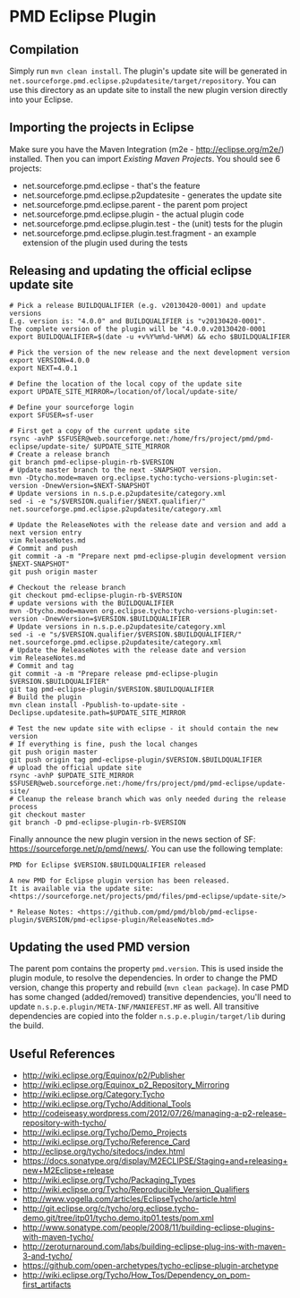 PMD Eclipse Plugin
==================

Compilation
-----------
Simply run `mvn clean install`. The plugin's update site will be generated in
`net.sourceforge.pmd.eclipse.p2updatesite/target/repository`. You can use this directory as
an update site to install the new plugin version directly into your Eclipse.

Importing the projects in Eclipse
---------------------------------
Make sure you have the Maven Integration (m2e - http://eclipse.org/m2e/) installed. Then you can
import *Existing Maven Projects*.
You should see 6 projects:

* net.sourceforge.pmd.eclipse - that's the feature
* net.sourceforge.pmd.eclipse.p2updatesite - generates the update site
* net.sourceforge.pmd.eclipse.parent - the parent pom project
* net.sourceforge.pmd.eclipse.plugin - the actual plugin code
* net.sourceforge.pmd.eclipse.plugin.test - the (unit) tests for the plugin
* net.sourceforge.pmd.eclipse.plugin.test.fragment - an example extension of the plugin used during the tests


Releasing and updating the official eclipse update site
-------------------------------------------------------

    # Pick a release BUILDQUALIFIER (e.g. v20130420-0001) and update versions
    E.g. version is: "4.0.0" and BUILDQUALIFIER is "v20130420-0001".
    The complete version of the plugin will be "4.0.0.v20130420-0001
    export BUILDQUALIFIER=$(date -u +v%Y%m%d-%H%M) && echo $BUILDQUALIFIER
    
    # Pick the version of the new release and the next development version
    export VERSION=4.0.0
    export NEXT=4.0.1
    
    # Define the location of the local copy of the update site
    export UPDATE_SITE_MIRROR=/location/of/local/update-site/
    
    # Define your sourceforge login
    export SFUSER=sf-user
    
    # First get a copy of the current update site
    rsync -avhP $SFUSER@web.sourceforge.net:/home/frs/project/pmd/pmd-eclipse/update-site/ $UPDATE_SITE_MIRROR
    # Create a release branch
    git branch pmd-eclipse-plugin-rb-$VERSION
    # Update master branch to the next -SNAPSHOT version.
    mvn -Dtycho.mode=maven org.eclipse.tycho:tycho-versions-plugin:set-version -DnewVersion=$NEXT-SNAPSHOT
    # Update versions in n.s.p.e.p2updatesite/category.xml
    sed -i -e "s/$VERSION.qualifier/$NEXT.qualifier/" net.sourceforge.pmd.eclipse.p2updatesite/category.xml
    
    # Update the ReleaseNotes with the release date and version and add a next version entry
    vim ReleaseNotes.md
    # Commit and push
    git commit -a -m "Prepare next pmd-eclipse-plugin development version $NEXT-SNAPSHOT"
    git push origin master
    
    # Checkout the release branch
    git checkout pmd-eclipse-plugin-rb-$VERSION
    # update versions with the BUILDQUALIFIER
    mvn -Dtycho.mode=maven org.eclipse.tycho:tycho-versions-plugin:set-version -DnewVersion=$VERSION.$BUILDQUALIFIER
    # Update versions in n.s.p.e.p2updatesite/category.xml
    sed -i -e "s/$VERSION.qualifier/$VERSION.$BUILDQUALIFIER/" net.sourceforge.pmd.eclipse.p2updatesite/category.xml
    # Update the ReleaseNotes with the release date and version
    vim ReleaseNotes.md
    # Commit and tag
    git commit -a -m "Prepare release pmd-eclipse-plugin $VERSION.$BUILDQUALIFIER"
    git tag pmd-eclipse-plugin/$VERSION.$BUILDQUALIFIER
    # Build the plugin
    mvn clean install -Ppublish-to-update-site -Declipse.updatesite.path=$UPDATE_SITE_MIRROR

    # Test the new update site with eclipse - it should contain the new version
    # If everything is fine, push the local changes
    git push origin master
    git push origin tag pmd-eclipse-plugin/$VERSION.$BUILDQUALIFIER
    # upload the official update site
    rsync -avhP $UPDATE_SITE_MIRROR $SFUSER@web.sourceforge.net:/home/frs/project/pmd/pmd-eclipse/update-site/
    # Cleanup the release branch which was only needed during the release process
    git checkout master
    git branch -D pmd-eclipse-plugin-rb-$VERSION

Finally announce the new plugin version in the news section of SF: <https://sourceforge.net/p/pmd/news/>.
You can use the following template:

    PMD for Eclipse $VERSION.$BUILDQUALIFIER released
    
    A new PMD for Eclipse plugin version has been released.
    It is available via the update site: <https://sourceforge.net/projects/pmd/files/pmd-eclipse/update-site/>
    
    * Release Notes: <https://github.com/pmd/pmd/blob/pmd-eclipse-plugin/$VERSION/pmd-eclipse-plugin/ReleaseNotes.md>





Updating the used PMD version
-----------------------------
The parent pom contains the property `pmd.version`. This is used inside the plugin module, to resolve the dependencies.
In order to change the PMD version, change this property and rebuild (`mvn clean package`). In case PMD has some
changed (added/removed) transitive dependencies, you'll need to update `n.s.p.e.plugin/META-INF/MANIEFEST.MF` as well.
All transitive dependencies are copied into the folder `n.s.p.e.plugin/target/lib` during the build.


Useful References
-----------------

* <http://wiki.eclipse.org/Equinox/p2/Publisher>
* <http://wiki.eclipse.org/Equinox_p2_Repository_Mirroring>
* <http://wiki.eclipse.org/Category:Tycho>
* <http://wiki.eclipse.org/Tycho/Additional_Tools>
* <http://codeiseasy.wordpress.com/2012/07/26/managing-a-p2-release-repository-with-tycho/>
* <http://wiki.eclipse.org/Tycho/Demo_Projects>
* <http://wiki.eclipse.org/Tycho/Reference_Card>
* <http://eclipse.org/tycho/sitedocs/index.html>
* <https://docs.sonatype.org/display/M2ECLIPSE/Staging+and+releasing+new+M2Eclipse+release>
* <http://wiki.eclipse.org/Tycho/Packaging_Types>
* <http://wiki.eclipse.org/Tycho/Reproducible_Version_Qualifiers>
* <http://www.vogella.com/articles/EclipseTycho/article.html>
* <http://git.eclipse.org/c/tycho/org.eclipse.tycho-demo.git/tree/itp01/tycho.demo.itp01.tests/pom.xml>
* <http://www.sonatype.com/people/2008/11/building-eclipse-plugins-with-maven-tycho/>
* <http://zeroturnaround.com/labs/building-eclipse-plug-ins-with-maven-3-and-tycho/>
* <https://github.com/open-archetypes/tycho-eclipse-plugin-archetype>
* <http://wiki.eclipse.org/Tycho/How_Tos/Dependency_on_pom-first_artifacts>
